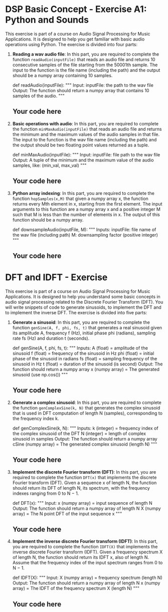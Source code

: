 # DSP Basic Concept - Exercise A1: Python and Sounds

This exercise is part of a course on Audio Signal Processing for Music Applications. It is designed to help you get familiar with basic audio operations using Python. The exercise is divided into four parts:

1. **Reading a wav audio file**: In this part, you are required to complete the function `readAudio(inputFile)` that reads an audio file and returns 10 consecutive samples of the file starting from the 50001th sample. The input to the function is the file name (including the path) and the output should be a numpy array containing 10 samples.

    def readAudio(inputFile):
    """
    Input:
    inputFile: the path to the wav file
    Output:
    The function should return a numpy array that
    contains 10 samples of the audio.
    """
    ## Your code here


2. **Basic operations with audio**: In this part, you are required to complete the function `minMaxAudio(inputFile)` that reads an audio file and returns the minimum and the maximum values of the audio samples in that file. The input to the function is the wav file name (including the path) and the output should be two floating point values returned as a tuple.

    def minMaxAudio(inputFile):
    """
    Input:
    inputFile: file path to the wav file
    Output:
    A tuple of the minimum and the maximum value of the audio
    samples, like: (min_val, max_val)
    """
    ## Your code here


3. **Python array indexing**: In this part, you are required to complete the function `hopSamples(x,M)` that given a numpy array x, the function returns every Mth element in x, starting from the first element. The input arguments to this function are a numpy array x and a positive integer M such that M is less than the number of elements in x. The output of this function should be a numpy array.

    def downsampleAudio(inputFile, M):
    """
    Inputs:
    inputFile: file name of the wav file (including path)
    M: downsampling factor (positive integer)
    """
    ## Your code here

# DFT and IDFT - Exercise

This exercise is part of a course on Audio Signal Processing for Music Applications. It is designed to help you understand some basic concepts in audio signal processing related to the Discrete Fourier Transform (DFT). You will write snippets of code to generate sinusoids, to implement the DFT and to implement the inverse DFT. The exercise is divided into five parts:

1. **Generate a sinusoid**: In this part, you are required to complete the function `genSine(A, f, phi, fs, t)` that generates a real sinusoid given its amplitude A, frequency f (Hz), initial phase phi (radians), sampling rate fs (Hz) and duration t (seconds).

    def genSine(A, f, phi, fs, t):
    """
    Inputs:
    A (float) = amplitude of the sinusoid
    f (float) = frequency of the sinusoid in Hz
    phi (float) = initial phase of the sinusoid in radians
    fs (float) = sampling frequency of the sinusoid in Hz
    t (float) = duration of the sinusoid (is second)
    Output:
    The function should return a numpy array
    x (numpy array) = The generated sinusoid (use np.cos())
    """
    ## Your code here


2. **Generate a complex sinusoid**: In this part, you are required to complete the function `genComplexSine(k, N)` that generates the complex sinusoid that is used in DFT computation of length N (samples), corresponding to the frequency index k.

    def genComplexSine(k, N):
    """
    Inputs:
    k (integer) = frequency index of the complex sinusoid
    of the DFT
    N (integer) = length of complex sinusoid in samples
    Output:
    The function should return a numpy array
    cSine (numpy array) = The generated complex sinusoid
    (length N)
    """
    ## Your code here


3. **Implement the discrete Fourier transform (DFT)**: In this part, you are required to complete the function `DFT(x)` that implements the discrete Fourier transform (DFT). Given a sequence x of length N, the function should return its DFT of length N, its spectrum, with the frequency indexes ranging from 0 to N − 1.
    
    def DFT(x):
    """
    Input:
    x (numpy array) = input sequence of length N
    Output:
    The function should return a numpy array of length N
    X (numpy array) = The N point DFT of the input sequence x
    """
    ## Your code here



4. **Implement the inverse discrete Fourier transform (IDFT)**: In this part, you are required to complete the function `IDFT(X)` that implements the inverse discrete Fourier transform (IDFT). Given a frequency spectrum X of length N, the function should return its IDFT x, also of length N. Assume that the frequency index of the input spectrum ranges from 0 to N − 1.

    def IDFT(X):
    """
    Input:
    X (numpy array) = frequency spectrum (length N)
    Output:
    The function should return a numpy array of length N
    x (numpy array) = The IDFT of the frequency spectrum X
    (length N)
    """
    ## Your code here



    